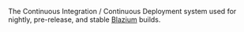 The Continuous Integration / Continuous Deployment system used for nightly, pre-release, and stable [Blazium](https://blazium.app) builds.
